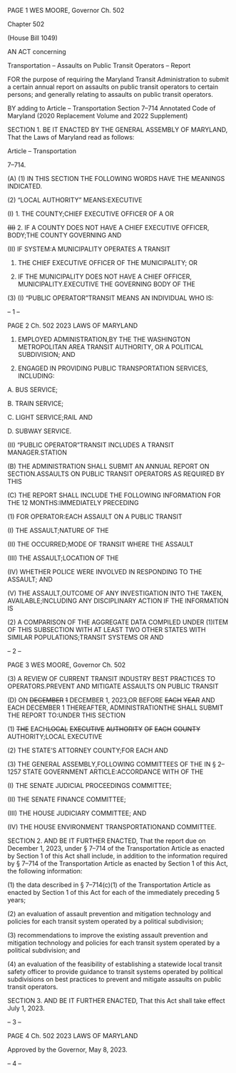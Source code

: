 PAGE 1
WES MOORE, Governor Ch. 502

Chapter 502

(House Bill 1049)

AN ACT concerning

Transportation – Assaults on Public Transit Operators – Report

FOR the purpose of requiring the Maryland Transit Administration to submit a certain
annual report on assaults on public transit operators to certain persons; and
generally relating to assaults on public transit operators.

BY adding to
Article – Transportation
Section 7–714
Annotated Code of Maryland
(2020 Replacement Volume and 2022 Supplement)

SECTION 1. BE IT ENACTED BY THE GENERAL ASSEMBLY OF MARYLAND,
That the Laws of Maryland read as follows:

Article – Transportation

7–714.

(A) (1) IN THIS SECTION THE FOLLOWING WORDS HAVE THE MEANINGS
INDICATED.

(2) “LOCAL AUTHORITY” MEANS:EXECUTIVE

(I) 1. THE COUNTY;CHIEF EXECUTIVE OFFICER OF A OR

~~(II)~~ 2. IF A COUNTY DOES NOT HAVE A CHIEF EXECUTIVE
OFFICER, BODY;THE COUNTY GOVERNING AND

(II) IF SYSTEM:A MUNICIPALITY OPERATES A TRANSIT

1. THE CHIEF EXECUTIVE OFFICER OF THE
MUNICIPALITY; OR

2. IF THE MUNICIPALITY DOES NOT HAVE A CHIEF
OFFICER, MUNICIPALITY.EXECUTIVE THE GOVERNING BODY OF THE

(3) (I) “PUBLIC OPERATOR”TRANSIT MEANS AN INDIVIDUAL WHO
IS:

– 1 –

PAGE 2
Ch. 502 2023 LAWS OF MARYLAND

1. EMPLOYED ADMINISTRATION,BY THE THE
WASHINGTON METROPOLITAN AREA TRANSIT AUTHORITY, OR A POLITICAL
SUBDIVISION; AND

2. ENGAGED IN PROVIDING PUBLIC TRANSPORTATION
SERVICES, INCLUDING:

A. BUS SERVICE;

B. TRAIN SERVICE;

C. LIGHT SERVICE;RAIL AND

D. SUBWAY SERVICE.

(II) “PUBLIC OPERATOR”TRANSIT INCLUDES A TRANSIT
MANAGER.STATION

(B) THE ADMINISTRATION SHALL SUBMIT AN ANNUAL REPORT ON
SECTION.ASSAULTS ON PUBLIC TRANSIT OPERATORS AS REQUIRED BY THIS

(C) THE REPORT SHALL INCLUDE THE FOLLOWING INFORMATION FOR THE
12 MONTHS:IMMEDIATELY PRECEDING

(1) FOR OPERATOR:EACH ASSAULT ON A PUBLIC TRANSIT

(I) THE ASSAULT;NATURE OF THE

(II) THE OCCURRED;MODE OF TRANSIT WHERE THE ASSAULT

(III) THE ASSAULT;LOCATION OF THE

(IV) WHETHER POLICE WERE INVOLVED IN RESPONDING TO THE
ASSAULT; AND

(V) THE ASSAULT,OUTCOME OF ANY INVESTIGATION INTO THE
TAKEN, AVAILABLE;INCLUDING ANY DISCIPLINARY ACTION IF THE INFORMATION IS

(2) A COMPARISON OF THE AGGREGATE DATA COMPILED UNDER
(1)ITEM OF THIS SUBSECTION WITH AT LEAST TWO OTHER STATES WITH SIMILAR
POPULATIONS;TRANSIT SYSTEMS OR AND

– 2 –

PAGE 3
WES MOORE, Governor Ch. 502

(3) A REVIEW OF CURRENT TRANSIT INDUSTRY BEST PRACTICES TO
OPERATORS.PREVENT AND MITIGATE ASSAULTS ON PUBLIC TRANSIT

(D) ON ~~DECEMBER~~ ~~1~~ DECEMBER 1, 2023,OR BEFORE ~~EACH~~ ~~YEAR~~ AND EACH
DECEMBER 1 THEREAFTER, ADMINISTRATIONTHE SHALL SUBMIT THE REPORT
TO:UNDER THIS SECTION

(1) ~~THE~~ EACH~~LOCAL~~ ~~EXECUTIVE~~ ~~AUTHORITY~~ ~~OF~~ ~~EACH~~ ~~COUNTY~~
AUTHORITY;LOCAL EXECUTIVE

(2) THE STATE’S ATTORNEY COUNTY;FOR EACH AND

(3) THE GENERAL ASSEMBLY,FOLLOWING COMMITTEES OF THE IN
§ 2–1257 STATE GOVERNMENT ARTICLE:ACCORDANCE WITH OF THE

(I) THE SENATE JUDICIAL PROCEEDINGS COMMITTEE;

(II) THE SENATE FINANCE COMMITTEE;

(III) THE HOUSE JUDICIARY COMMITTEE; AND

(IV) THE HOUSE ENVIRONMENT TRANSPORTATIONAND
COMMITTEE.

SECTION 2. AND BE IT FURTHER ENACTED, That the report due on December
1, 2023, under § 7–714 of the Transportation Article as enacted by Section 1 of this Act
shall include, in addition to the information required by § 7–714 of the Transportation
Article as enacted by Section 1 of this Act, the following information:

(1) the data described in § 7–714(c)(1) of the Transportation Article as
enacted by Section 1 of this Act for each of the immediately preceding 5 years;

(2) an evaluation of assault prevention and mitigation technology and
policies for each transit system operated by a political subdivision;

(3) recommendations to improve the existing assault prevention and
mitigation technology and policies for each transit system operated by a political
subdivision; and

(4) an evaluation of the feasibility of establishing a statewide local transit
safety officer to provide guidance to transit systems operated by political subdivisions on
best practices to prevent and mitigate assaults on public transit operators.

SECTION 3. AND BE IT FURTHER ENACTED, That this Act shall take effect July
1, 2023.

– 3 –

PAGE 4
Ch. 502 2023 LAWS OF MARYLAND

Approved by the Governor, May 8, 2023.

– 4 –